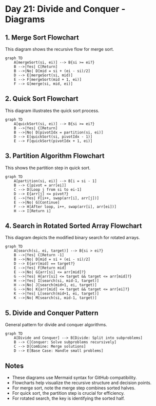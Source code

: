 # Day 21: Divide and Conquer - Diagrams

## 1. Merge Sort Flowchart

This diagram shows the recursive flow for merge sort.

```mermaid
graph TD
    A[mergeSort(si, ei)] --> B{si >= ei?}
    B -->|Yes| C[Return]
    B -->|No| D[mid = si + (ei - si)/2]
    D --> E[mergeSort(si, mid)]
    E --> F[mergeSort(mid + 1, ei)]
    F --> G[merge(si, mid, ei)]
```

## 2. Quick Sort Flowchart

This diagram illustrates the quick sort process.

```mermaid
graph TD
    A[quickSort(si, ei)] --> B{si >= ei?}
    B -->|Yes| C[Return]
    B -->|No| D[pivotIdx = partition(si, ei)]
    D --> E[quickSort(si, pivotIdx - 1)]
    E --> F[quickSort(pivotIdx + 1, ei)]
```

## 3. Partition Algorithm Flowchart

This shows the partition step in quick sort.

```mermaid
graph TD
    A[partition(si, ei)] --> B[i = si - 1]
    B --> C[pivot = arr[ei]]
    C --> D[Loop j from si to ei-1]
    D --> E{arr[j] <= pivot?}
    E -->|Yes| F[i++, swap(arr[i], arr[j])]
    E -->|No| G[Continue]
    F --> H[After loop, i++, swap(arr[i], arr[ei])]
    H --> I[Return i]
```

## 4. Search in Rotated Sorted Array Flowchart

This diagram depicts the modified binary search for rotated arrays.

```mermaid
graph TD
    A[search(si, ei, target)] --> B{si > ei?}
    B -->|Yes| C[Return -1]
    B -->|No| D[mid = si + (ei - si)/2]
    D --> E{arr[mid] == target?}
    E -->|Yes| F[Return mid]
    E -->|No| G{arr[si] <= arr[mid]?}
    G -->|Yes| H{arr[si] <= target && target <= arr[mid]?}
    H -->|Yes| I[search(si, mid-1, target)]
    H -->|No| J[search(mid+1, ei, target)]
    G -->|No| K{arr[mid] <= target && target <= arr[ei]?}
    K -->|Yes| L[search(mid+1, ei, target)]
    K -->|No| M[search(si, mid-1, target)]
```

## 5. Divide and Conquer Pattern

General pattern for divide and conquer algorithms.

```mermaid
graph TD
    A[Divide and Conquer] --> B[Divide: Split into subproblems]
    B --> C[Conquer: Solve subproblems recursively]
    C --> D[Combine: Merge solutions]
    D --> E[Base Case: Handle small problems]
```

## Notes

- These diagrams use Mermaid syntax for GitHub compatibility.
- Flowcharts help visualize the recursive structure and decision points.
- For merge sort, note the merge step combines sorted halves.
- For quick sort, the partition step is crucial for efficiency.
- For rotated search, the key is identifying the sorted half.
